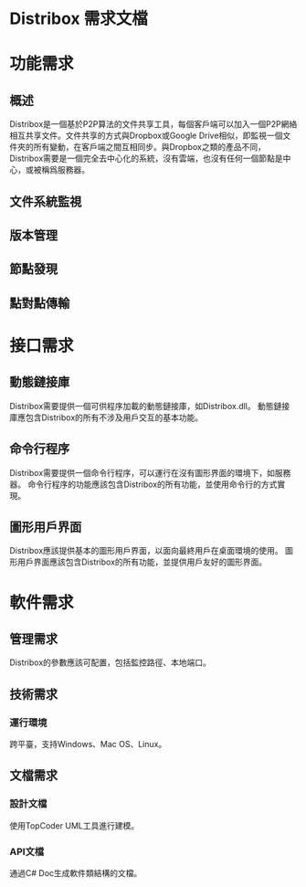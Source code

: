 # Distribox 需求文檔

# 功能需求
## 概述
Distribox是一個基於P2P算法的文件共享工具，每個客戶端可以加入一個P2P網絡相互共享文件。文件共享的方式與Dropbox或Google Drive相似，即監視一個文件夾的所有變動，在客戶端之間互相同步。與Dropbox之類的產品不同，Distribox需要是一個完全去中心化的系統，沒有雲端，也沒有任何一個節點是中心，或被稱爲服務器。
## 文件系統監視
## 版本管理
## 節點發現
## 點對點傳輸

# 接口需求
## 動態鏈接庫
Distribox需要提供一個可供程序加載的動態鏈接庫，如Distribox.dll。
動態鏈接庫應包含Distribox的所有不涉及用戶交互的基本功能。
## 命令行程序
Distribox需要提供一個命令行程序，可以運行在沒有圖形界面的環境下，如服務器。
命令行程序的功能應該包含Distribox的所有功能，並使用命令行的方式實現。
## 圖形用戶界面
Distribox應該提供基本的圖形用戶界面，以面向最終用戶在桌面環境的使用。
圖形用戶界面應該包含Distribox的所有功能，並提供用戶友好的圖形界面。

# 軟件需求
## 管理需求
Distribox的參數應該可配置，包括監控路徑、本地端口。
## 技術需求
### 運行環境
跨平臺，支持Windows、Mac OS、Linux。
## 文檔需求
### 設計文檔
使用TopCoder UML工具進行建模。
### API文檔
通過C# Doc生成軟件類結構的文檔。

